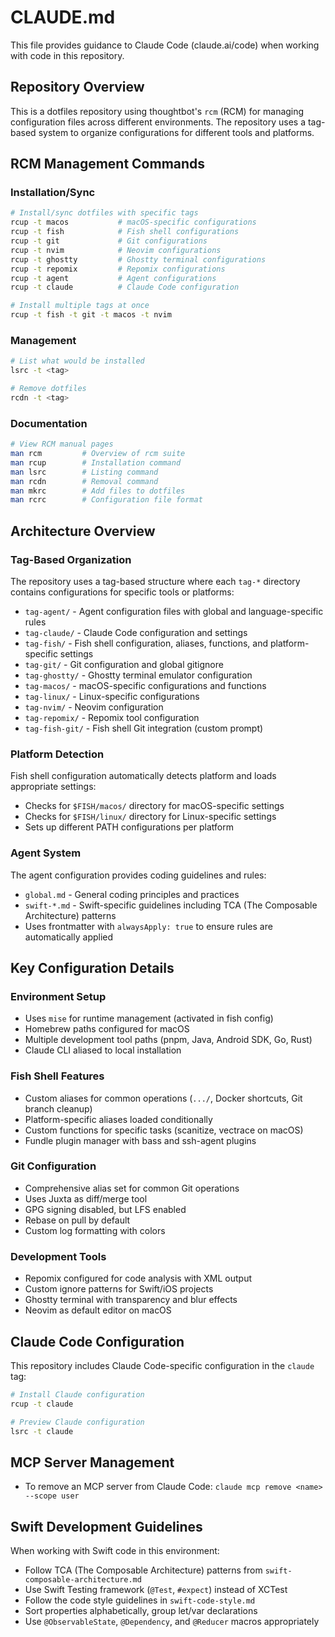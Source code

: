 # CLAUDE.md

This file provides guidance to Claude Code (claude.ai/code) when working with code in this repository.

## Repository Overview

This is a dotfiles repository using thoughtbot's `rcm` (RCM) for managing configuration files across different environments. The repository uses a tag-based system to organize configurations for different tools and platforms.

## RCM Management Commands

### Installation/Sync

```bash
# Install/sync dotfiles with specific tags
rcup -t macos           # macOS-specific configurations
rcup -t fish            # Fish shell configurations
rcup -t git             # Git configurations
rcup -t nvim            # Neovim configurations
rcup -t ghostty         # Ghostty terminal configurations
rcup -t repomix         # Repomix configurations
rcup -t agent           # Agent configurations
rcup -t claude          # Claude Code configuration

# Install multiple tags at once
rcup -t fish -t git -t macos -t nvim
```

### Management

```bash
# List what would be installed
lsrc -t <tag>

# Remove dotfiles
rcdn -t <tag>
```

### Documentation

```bash
# View RCM manual pages
man rcm         # Overview of rcm suite
man rcup        # Installation command
man lsrc        # Listing command  
man rcdn        # Removal command
man mkrc        # Add files to dotfiles
man rcrc        # Configuration file format
```

## Architecture Overview

### Tag-Based Organization

The repository uses a tag-based structure where each `tag-*` directory contains configurations for specific tools or platforms:

- `tag-agent/` - Agent configuration files with global and language-specific rules
- `tag-claude/` - Claude Code configuration and settings
- `tag-fish/` - Fish shell configuration, aliases, functions, and platform-specific settings
- `tag-git/` - Git configuration and global gitignore
- `tag-ghostty/` - Ghostty terminal emulator configuration
- `tag-macos/` - macOS-specific configurations and functions
- `tag-linux/` - Linux-specific configurations
- `tag-nvim/` - Neovim configuration
- `tag-repomix/` - Repomix tool configuration
- `tag-fish-git/` - Fish shell Git integration (custom prompt)

### Platform Detection

Fish shell configuration automatically detects platform and loads appropriate settings:

- Checks for `$FISH/macos/` directory for macOS-specific settings
- Checks for `$FISH/linux/` directory for Linux-specific settings
- Sets up different PATH configurations per platform

### Agent System

The agent configuration provides coding guidelines and rules:

- `global.md` - General coding principles and practices
- `swift-*.md` - Swift-specific guidelines including TCA (The Composable Architecture) patterns
- Uses frontmatter with `alwaysApply: true` to ensure rules are automatically applied

## Key Configuration Details

### Environment Setup

- Uses `mise` for runtime management (activated in fish config)
- Homebrew paths configured for macOS
- Multiple development tool paths (pnpm, Java, Android SDK, Go, Rust)
- Claude CLI aliased to local installation

### Fish Shell Features

- Custom aliases for common operations (`.../`, Docker shortcuts, Git branch cleanup)
- Platform-specific aliases loaded conditionally
- Custom functions for specific tasks (scanitize, vectrace on macOS)
- Fundle plugin manager with bass and ssh-agent plugins

### Git Configuration

- Comprehensive alias set for common Git operations
- Uses Juxta as diff/merge tool
- GPG signing disabled, but LFS enabled
- Rebase on pull by default
- Custom log formatting with colors

### Development Tools

- Repomix configured for code analysis with XML output
- Custom ignore patterns for Swift/iOS projects
- Ghostty terminal with transparency and blur effects
- Neovim as default editor on macOS

## Claude Code Configuration

This repository includes Claude Code-specific configuration in the `claude` tag:

```bash
# Install Claude configuration
rcup -t claude

# Preview Claude configuration
lsrc -t claude
```

## MCP Server Management

- To remove an MCP server from Claude Code: `claude mcp remove <name> --scope user`

## Swift Development Guidelines

When working with Swift code in this environment:

- Follow TCA (The Composable Architecture) patterns from `swift-composable-architecture.md`
- Use Swift Testing framework (`@Test`, `#expect`) instead of XCTest
- Follow the code style guidelines in `swift-code-style.md`
- Sort properties alphabetically, group let/var declarations
- Use `@ObservableState`, `@Dependency`, and `@Reducer` macros appropriately
